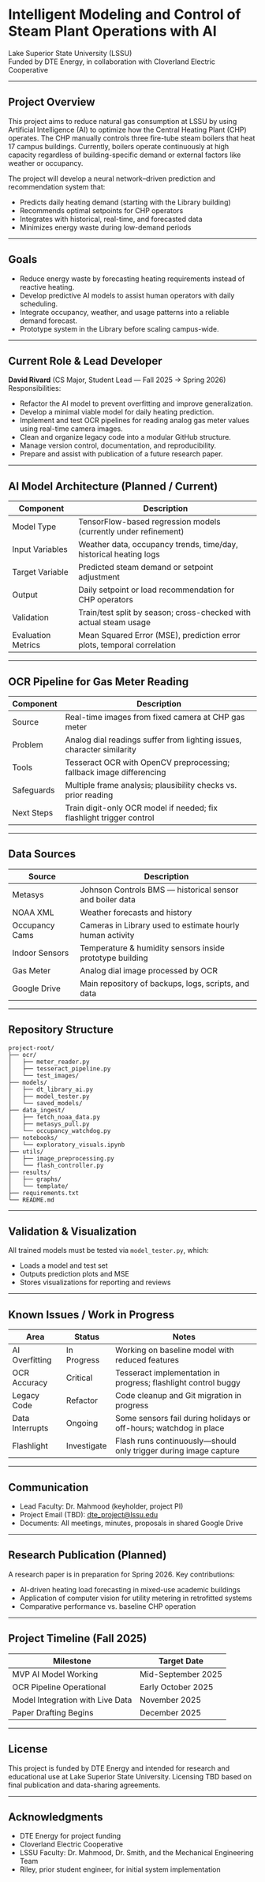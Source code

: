 # Intelligent Modeling and Control of Steam Plant Operations with AI

Lake Superior State University (LSSU)  
Funded by DTE Energy, in collaboration with Cloverland Electric Cooperative

---

## Project Overview

This project aims to reduce natural gas consumption at LSSU by using Artificial Intelligence (AI) to optimize how the Central Heating Plant (CHP) operates. The CHP manually controls three fire-tube steam boilers that heat 17 campus buildings. Currently, boilers operate continuously at high capacity regardless of building-specific demand or external factors like weather or occupancy.

The project will develop a neural network–driven prediction and recommendation system that:

- Predicts daily heating demand (starting with the Library building)
- Recommends optimal setpoints for CHP operators
- Integrates with historical, real-time, and forecasted data
- Minimizes energy waste during low-demand periods

---

## Goals

- Reduce energy waste by forecasting heating requirements instead of reactive heating.
- Develop predictive AI models to assist human operators with daily scheduling.
- Integrate occupancy, weather, and usage patterns into a reliable demand forecast.
- Prototype system in the Library before scaling campus-wide.

---

## Current Role & Lead Developer

**David Rivard** (CS Major, Student Lead — Fall 2025 → Spring 2026)  
Responsibilities:

- Refactor the AI model to prevent overfitting and improve generalization.
- Develop a minimal viable model for daily heating prediction.
- Implement and test OCR pipelines for reading analog gas meter values using real-time camera images.
- Clean and organize legacy code into a modular GitHub structure.
- Manage version control, documentation, and reproducibility.
- Prepare and assist with publication of a future research paper.

---

## AI Model Architecture (Planned / Current)

| Component          | Description                                                            |
| ------------------ | ---------------------------------------------------------------------- |
| Model Type         | TensorFlow-based regression models (currently under refinement)        |
| Input Variables    | Weather data, occupancy trends, time/day, historical heating logs      |
| Target Variable    | Predicted steam demand or setpoint adjustment                          |
| Output             | Daily setpoint or load recommendation for CHP operators                |
| Validation         | Train/test split by season; cross-checked with actual steam usage      |
| Evaluation Metrics | Mean Squared Error (MSE), prediction error plots, temporal correlation |

---

## OCR Pipeline for Gas Meter Reading

| Component  | Description                                                                |
| ---------- | -------------------------------------------------------------------------- |
| Source     | Real-time images from fixed camera at CHP gas meter                        |
| Problem    | Analog dial readings suffer from lighting issues, character similarity     |
| Tools      | Tesseract OCR with OpenCV preprocessing; fallback image differencing       |
| Safeguards | Multiple frame analysis; plausibility checks vs. prior reading             |
| Next Steps | Train digit-only OCR model if needed; fix flashlight trigger control       |

---

## Data Sources

| Source         | Description                                               |
| -------------- | --------------------------------------------------------- |
| Metasys        | Johnson Controls BMS — historical sensor and boiler data  |
| NOAA XML       | Weather forecasts and history                             |
| Occupancy Cams | Cameras in Library used to estimate hourly human activity |
| Indoor Sensors | Temperature & humidity sensors inside prototype building  |
| Gas Meter      | Analog dial image processed by OCR                        |
| Google Drive   | Main repository of backups, logs, scripts, and data       |

---

## Repository Structure

```
project-root/
├── ocr/
│   ├── meter_reader.py
│   ├── tesseract_pipeline.py
│   └── test_images/
├── models/
│   ├── dt_library_ai.py
│   ├── model_tester.py
│   └── saved_models/
├── data_ingest/
│   ├── fetch_noaa_data.py
│   ├── metasys_pull.py
│   └── occupancy_watchdog.py
├── notebooks/
│   └── exploratory_visuals.ipynb
├── utils/
│   ├── image_preprocessing.py
│   └── flash_controller.py
├── results/
│   ├── graphs/
│   └── template/
├── requirements.txt
└── README.md
```

---

## Validation & Visualization

All trained models must be tested via `model_tester.py`, which:

- Loads a model and test set
- Outputs prediction plots and MSE
- Stores visualizations for reporting and reviews

---

## Known Issues / Work in Progress

| Area            | Status      | Notes                                                             |
| --------------- | ----------- | ----------------------------------------------------------------- |
| AI Overfitting  | In Progress | Working on baseline model with reduced features                   |
| OCR Accuracy    | Critical    | Tesseract implementation in progress; flashlight control buggy    |
| Legacy Code     | Refactor    | Code cleanup and Git migration in progress                        |
| Data Interrupts | Ongoing     | Some sensors fail during holidays or off-hours; watchdog in place |
| Flashlight      | Investigate | Flash runs continuously—should only trigger during image capture  |

---

## Communication

- Lead Faculty: Dr. Mahmood (keyholder, project PI)
- Project Email (TBD): [dte_project@lssu.edu](mailto:dte_project@lssu.edu)
- Documents: All meetings, minutes, proposals in shared Google Drive

---

## Research Publication (Planned)

A research paper is in preparation for Spring 2026. Key contributions:

- AI-driven heating load forecasting in mixed-use academic buildings
- Application of computer vision for utility metering in retrofitted systems
- Comparative performance vs. baseline CHP operation

---

## Project Timeline (Fall 2025)

| Milestone                        | Target Date        |
| -------------------------------- | ------------------ |
| MVP AI Model Working             | Mid-September 2025 |
| OCR Pipeline Operational         | Early October 2025 |
| Model Integration with Live Data | November 2025      |
| Paper Drafting Begins            | December 2025      |

---

## License

This project is funded by DTE Energy and intended for research and educational use at Lake Superior State University. Licensing TBD based on final publication and data-sharing agreements.

---

## Acknowledgments

- DTE Energy for project funding
- Cloverland Electric Cooperative
- LSSU Faculty: Dr. Mahmood, Dr. Smith, and the Mechanical Engineering Team
- Riley, prior student engineer, for initial system implementation
